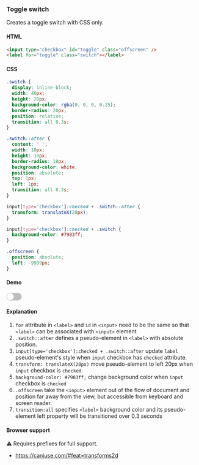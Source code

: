 ### Toggle switch

Creates a toggle switch with CSS only.

#### HTML

```html
<input type="checkbox" id="toggle" class="offscreen" />
<label for="toggle" class="switch"></label>
```

#### CSS

```css
.switch {
  display: inline-block;
  width: 40px;
  height: 20px;
  background-color: rgba(0, 0, 0, 0.25);
  border-radius: 20px;
  position: relative;
  transition: all 0.3s;
}

.switch::after {
  content: ' ';
  width: 18px;
  height: 18px;
  border-radius: 18px;
  background-color: white;
  position: absolute;
  top: 1px;
  left: 1px;
  transition: all 0.3s;
}

input[type='checkbox']:checked + .switch::after {
  transform: translateX(20px);
}

input[type='checkbox']:checked + .switch {
  background-color: #7983ff;
}

.offscreen {
  position: absolute;
  left: -9999px;
}
```

#### Demo

<div class="snippet-demo">
  <div class="snippet-demo__css-toggle-switch">
    <input type="checkbox" id="toggle" class="snippet-demo__offscreen" />
    <label for="toggle" class="snippet-demo__switch"></label>
  </div>
</div>

<style>
.snippet-demo__switch {
  display: inline-block;
  width: 40px;
  height: 20px;
  background-color: rgba(0, 0, 0, 0.25);
  border-radius: 20px;
  position: relative;
  transition: all 0.3s;
}

.snippet-demo__switch::after {
  content: " ";
  width: 18px;
  height: 18px;
  border-radius: 18px;
  background-color: white;
  position: absolute;
  top: 1px;
  left: 1px;
  transition: all 0.3s;
}

input[type="checkbox"].snippet-demo__offscreen:checked + .switch::after {
  transform: translateX(20px);
}

input[type="checkbox"].snippet-demo__offscreen:checked + .switch {
  background-color: #7983ff;
}

.snippet-demo__offscreen {
  position: absolute;
  left: -9999px;
}
</style>

#### Explanation

1. `for` attribute in `<label>` and `id` in `<input>` need to be the same so that `<label>` can be associated with `<input>` element
2. `.switch::after` defines a pseudo-element in `<label>` with absolute position.
3. `input[type='checkbox']:checked + .switch::after` update `label` pseudo-element's style when `input` checkbox has `checked` attribute.
4. `transform: translateX(20px)` move pseudo-element to left 20px when `input` checkbox is `checked`
5. `background-color: #7983ff;` change background color when `input` checkbox is `checked`
6. `.offscreen` take the `<input>` element out of the flow of document and position far away from the view, but accessible from keyboard and screen reader.
7. `transition:all` specifies `<label>` background color and its pseudo-element left property will be transitioned over 0.3 seconds

#### Browser support

<span class="snippet__support-note">⚠️ Requires prefixes for full support.</span>

* https://caniuse.com/#feat=transforms2d

<!-- tags: visual, interactivity -->
